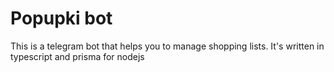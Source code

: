 # Popupki bot

This is a telegram bot that helps you to manage shopping lists.
It's written in typescript and prisma for nodejs